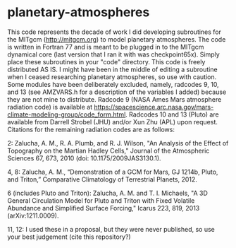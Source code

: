 # planetary-atmospheres

This code represents the decade of work I did developing subroutines for the MITgcm (http://mitgcm.org) to model planetary atmospheres.  The code is written in Fortran 77 and is meant to be plugged in to the MITgcm dynamical core (last version that I ran it with was checkpoint65x).  Simply place these subroutines in your "code" directory.  This code is freely distributed AS IS.  I might have been in the middle of editing a subroutine when I ceased researching planetary atmospheres, so use with caution.  Some modules have been deliberately excluded, namely, radcodes 9, 10, and 13 (see AMZVARS.h for a description of the variables I added) because they are not mine to distribute.  Radcode 9 (NASA Ames Mars atmosphere radiation code) is available at https://spacescience.arc.nasa.gov/mars-climate-modeling-group/code_form.html.  Radcodes 10 and 13 (Pluto) are available from Darrell Strobel (JHU) and/or Xun Zhu (APL) upon request.  Citations for the remaining radiation codes are as follows:

2: Zalucha, A. M., R. A. Plumb, and R. J. Wilson, "An Analysis of the Effect of Topography on the Martian Hadley Cells," Journal of the Atmospheric Sciences 67, 673, 2010 (doi: 10.1175/2009JAS3130.1).

4, 8: Zalucha, A. M., “Demonstration of a GCM for Mars, GJ 1214b, Pluto, and Triton,” Comparative Climatology of Terrestrial Planets, 2012.

6 (includes Pluto and Triton): Zalucha, A. M. and T. I. Michaels, "A 3D General Circulation Model for Pluto and Triton with Fixed Volatile Abundance and Simplified Surface Forcing," Icarus 223, 819, 2013 (arXiv:1211.0009).

11, 12: I used these in a proposal, but they were never published, so use your best judgement (cite this repository?)

